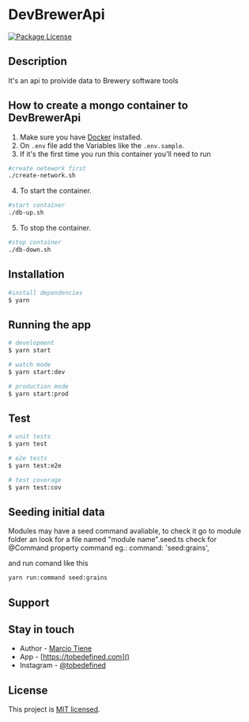 # DevBrewerApi

<a href="#" ><img src="https://img.shields.io/npm/l/@nestjs/core.svg" alt="Package License" /></a>

## Description

It's an api to proivide data to Brewery software tools

## How to create a mongo container to DevBrewerApi

1. Make sure you have [Docker](https://www.docker.com/get-started) installed.
2. On `.env` file add the  Variables like the `.env.sample`.
3. If it's the first time you run this container you'll need to run

  ```bash
  #create netework first 
  ./create-network.sh 

  ```

4. To start the container.

  ```bash
  #start container
  ./db-up.sh
  ```

5. To stop the container.

  ```bash
  #stop container
  ./db-down.sh
  ```

## Installation

```bash
#install dependencies
$ yarn
```

## Running the app

```bash
# development
$ yarn start

# watch mode
$ yarn start:dev

# production mode
$ yarn start:prod
```

## Test

```bash
# unit tests
$ yarn test

# e2e tests
$ yarn test:e2e

# test coverage
$ yarn test:cov
```
## Seeding initial data

Modules may have a seed command avaliable, to check it go to module folder an look for a file named "module name".seed.ts
check for @Command property command eg.: command: 'seed:grains',

and run comand like this

```bash
yarn run:command seed:grains
```
## Support



## Stay in touch

- Author - [Marcio Tiene](https://github.com/Marcio-Tiene)
- App - [https://tobedefined.com]()
- Instagram - [@tobedefined]()

## License

This project is [MIT licensed](LICENSE).
